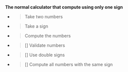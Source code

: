 **The normal calculator that compute using only one sign**

- > Take two numbers
- > Take a sign
- > Compute the numbers
- > [] Validate numbers
- > [] Use double signs
- > [] Compute all numbers with the same sign
